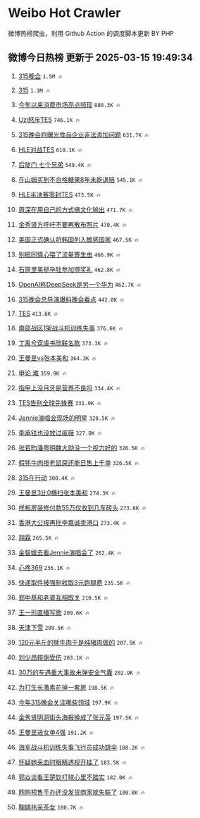 # Weibo Hot Crawler 



微博热榜爬虫，利用 Github Action 的调度脚本更新 BY PHP 


## 微博今日热榜 更新于 2025-03-15 19:49:34 
1. [315晚会](https://s.weibo.com/weibo?q=315%E6%99%9A%E4%BC%9A&t=31&band_rank=1&Refer=top) `1.5M 🔥` 

1. [315](https://s.weibo.com/weibo?q=315&t=31&band_rank=2&Refer=top) `1.3M 🔥` 

1. [今年以来消费市场亮点频现](https://s.weibo.com/weibo?q=%23%E4%BB%8A%E5%B9%B4%E4%BB%A5%E6%9D%A5%E6%B6%88%E8%B4%B9%E5%B8%82%E5%9C%BA%E4%BA%AE%E7%82%B9%E9%A2%91%E7%8E%B0%23&t=31&band_rank=3&Refer=top) `880.3K 🔥` 

1. [Uzi怒斥TES](https://s.weibo.com/weibo?q=%23Uzi%E6%80%92%E6%96%A5TES%23&t=31&band_rank=4&Refer=top) `746.1K 🔥` 

1. [315晚会将曝光食品企业非法添加问题](https://s.weibo.com/weibo?q=%23315%E6%99%9A%E4%BC%9A%E5%B0%86%E6%9B%9D%E5%85%89%E9%A3%9F%E5%93%81%E4%BC%81%E4%B8%9A%E9%9D%9E%E6%B3%95%E6%B7%BB%E5%8A%A0%E9%97%AE%E9%A2%98%23&t=31&band_rank=5&Refer=top) `631.7K 🔥` 

1. [HLE对战TES](https://s.weibo.com/weibo?q=%23HLE%E5%AF%B9%E6%88%98TES%23&t=31&band_rank=6&Refer=top) `610.1K 🔥` 

1. [后陡门 七个兄弟](https://s.weibo.com/weibo?q=%E5%90%8E%E9%99%A1%E9%97%A8%20%E4%B8%83%E4%B8%AA%E5%85%84%E5%BC%9F&t=31&band_rank=7&Refer=top) `549.4K 🔥` 

1. [在山姆买到不合格糖果8年未能退赔](https://s.weibo.com/weibo?q=%23%E5%9C%A8%E5%B1%B1%E5%A7%86%E4%B9%B0%E5%88%B0%E4%B8%8D%E5%90%88%E6%A0%BC%E7%B3%96%E6%9E%9C8%E5%B9%B4%E6%9C%AA%E8%83%BD%E9%80%80%E8%B5%94%23&t=31&band_rank=8&Refer=top) `545.1K 🔥` 

1. [HLE半决赛零封TES](https://s.weibo.com/weibo?q=%23HLE%E5%8D%8A%E5%86%B3%E8%B5%9B%E9%9B%B6%E5%B0%81TES%23&t=31&band_rank=9&Refer=top) `473.5K 🔥` 

1. [周深在用自己的方式搞文化输出](https://s.weibo.com/weibo?q=%23%E5%91%A8%E6%B7%B1%E5%9C%A8%E7%94%A8%E8%87%AA%E5%B7%B1%E7%9A%84%E6%96%B9%E5%BC%8F%E6%90%9E%E6%96%87%E5%8C%96%E8%BE%93%E5%87%BA%23&t=31&band_rank=10&Refer=top) `471.7K 🔥` 

1. [金秀贤方呼吁不要再散布照片](https://s.weibo.com/weibo?q=%23%E9%87%91%E7%A7%80%E8%B4%A4%E6%96%B9%E5%91%BC%E5%90%81%E4%B8%8D%E8%A6%81%E5%86%8D%E6%95%A3%E5%B8%83%E7%85%A7%E7%89%87%23&t=31&band_rank=11&Refer=top) `470.4K 🔥` 

1. [美国正式确认将韩国列入敏感国家](https://s.weibo.com/weibo?q=%23%E7%BE%8E%E5%9B%BD%E6%AD%A3%E5%BC%8F%E7%A1%AE%E8%AE%A4%E5%B0%86%E9%9F%A9%E5%9B%BD%E5%88%97%E5%85%A5%E6%95%8F%E6%84%9F%E5%9B%BD%E5%AE%B6%23&t=31&band_rank=12&Refer=top) `467.5K 🔥` 

1. [别把同情心喂了流量寄生虫](https://s.weibo.com/weibo?q=%23%E5%88%AB%E6%8A%8A%E5%90%8C%E6%83%85%E5%BF%83%E5%96%82%E4%BA%86%E6%B5%81%E9%87%8F%E5%AF%84%E7%94%9F%E8%99%AB%23&t=31&band_rank=13&Refer=top) `466.9K 🔥` 

1. [石原里美挺孕肚参加颁奖礼](https://s.weibo.com/weibo?q=%23%E7%9F%B3%E5%8E%9F%E9%87%8C%E7%BE%8E%E6%8C%BA%E5%AD%95%E8%82%9A%E5%8F%82%E5%8A%A0%E9%A2%81%E5%A5%96%E7%A4%BC%23&t=31&band_rank=14&Refer=top) `462.8K 🔥` 

1. [OpenAI称DeepSeek是另一个华为](https://s.weibo.com/weibo?q=%23OpenAI%E7%A7%B0DeepSeek%E6%98%AF%E5%8F%A6%E4%B8%80%E4%B8%AA%E5%8D%8E%E4%B8%BA%23&t=31&band_rank=15&Refer=top) `462.7K 🔥` 

1. [315晚会总导演爆料晚会看点](https://s.weibo.com/weibo?q=%23315%E6%99%9A%E4%BC%9A%E6%80%BB%E5%AF%BC%E6%BC%94%E7%88%86%E6%96%99%E6%99%9A%E4%BC%9A%E7%9C%8B%E7%82%B9%23&t=31&band_rank=16&Refer=top) `442.0K 🔥` 

1. [TES](https://s.weibo.com/weibo?q=TES&t=31&band_rank=17&Refer=top) `413.6K 🔥` 

1. [南部战区1架战斗机训练失事](https://s.weibo.com/weibo?q=%23%E5%8D%97%E9%83%A8%E6%88%98%E5%8C%BA1%E6%9E%B6%E6%88%98%E6%96%97%E6%9C%BA%E8%AE%AD%E7%BB%83%E5%A4%B1%E4%BA%8B%23&t=31&band_rank=18&Refer=top) `376.6K 🔥` 

1. [丁禹兮穿虞书欣联名款](https://s.weibo.com/weibo?q=%23%E4%B8%81%E7%A6%B9%E5%85%AE%E7%A9%BF%E8%99%9E%E4%B9%A6%E6%AC%A3%E8%81%94%E5%90%8D%E6%AC%BE%23&t=31&band_rank=19&Refer=top) `373.3K 🔥` 

1. [王曼昱vs张本美和](https://s.weibo.com/weibo?q=%23%E7%8E%8B%E6%9B%BC%E6%98%B1vs%E5%BC%A0%E6%9C%AC%E7%BE%8E%E5%92%8C%23&t=31&band_rank=20&Refer=top) `364.3K 🔥` 

1. [申论 难](https://s.weibo.com/weibo?q=%E7%94%B3%E8%AE%BA%20%E9%9A%BE&t=31&band_rank=21&Refer=top) `359.9K 🔥` 

1. [指甲上没月牙是营养不良吗](https://s.weibo.com/weibo?q=%23%E6%8C%87%E7%94%B2%E4%B8%8A%E6%B2%A1%E6%9C%88%E7%89%99%E6%98%AF%E8%90%A5%E5%85%BB%E4%B8%8D%E8%89%AF%E5%90%97%23&t=31&band_rank=22&Refer=top) `334.4K 🔥` 

1. [TES告别全球先锋赛](https://s.weibo.com/weibo?q=%23TES%E5%91%8A%E5%88%AB%E5%85%A8%E7%90%83%E5%85%88%E9%94%8B%E8%B5%9B%23&t=31&band_rank=23&Refer=top) `331.9K 🔥` 

1. [Jennie演唱会现场的明星](https://s.weibo.com/weibo?q=%23Jennie%E6%BC%94%E5%94%B1%E4%BC%9A%E7%8E%B0%E5%9C%BA%E7%9A%84%E6%98%8E%E6%98%9F%23&t=31&band_rank=24&Refer=top) `328.5K 🔥` 

1. [李承铉也没放过戚薇](https://s.weibo.com/weibo?q=%E6%9D%8E%E6%89%BF%E9%93%89%E4%B9%9F%E6%B2%A1%E6%94%BE%E8%BF%87%E6%88%9A%E8%96%87&t=31&band_rank=25&Refer=top) `327.0K 🔥` 

1. [张若昀潘粤明魏大勋没一个视力好的](https://s.weibo.com/weibo?q=%E5%BC%A0%E8%8B%A5%E6%98%80%E6%BD%98%E7%B2%A4%E6%98%8E%E9%AD%8F%E5%A4%A7%E5%8B%8B%E6%B2%A1%E4%B8%80%E4%B8%AA%E8%A7%86%E5%8A%9B%E5%A5%BD%E7%9A%84&t=31&band_rank=26&Refer=top) `326.5K 🔥` 

1. [假牦牛肉掺老鼠屎还能日售上千单](https://s.weibo.com/weibo?q=%23%E5%81%87%E7%89%A6%E7%89%9B%E8%82%89%E6%8E%BA%E8%80%81%E9%BC%A0%E5%B1%8E%E8%BF%98%E8%83%BD%E6%97%A5%E5%94%AE%E4%B8%8A%E5%8D%83%E5%8D%95%23&t=31&band_rank=27&Refer=top) `326.5K 🔥` 

1. [315在行动](https://s.weibo.com/weibo?q=%23315%E5%9C%A8%E8%A1%8C%E5%8A%A8%23&t=31&band_rank=28&Refer=top) `300.4K 🔥` 

1. [王曼昱3比0横扫张本美和](https://s.weibo.com/weibo?q=%23%E7%8E%8B%E6%9B%BC%E6%98%B13%E6%AF%940%E6%A8%AA%E6%89%AB%E5%BC%A0%E6%9C%AC%E7%BE%8E%E5%92%8C%23&t=31&band_rank=29&Refer=top) `274.3K 🔥` 

1. [样板房装修付款55万仅收到几车砖头](https://s.weibo.com/weibo?q=%23%E6%A0%B7%E6%9D%BF%E6%88%BF%E8%A3%85%E4%BF%AE%E4%BB%98%E6%AC%BE55%E4%B8%87%E4%BB%85%E6%94%B6%E5%88%B0%E5%87%A0%E8%BD%A6%E7%A0%96%E5%A4%B4%23&t=31&band_rank=30&Refer=top) `273.6K 🔥` 

1. [香港大公报再批李嘉诚卖港口](https://s.weibo.com/weibo?q=%23%E9%A6%99%E6%B8%AF%E5%A4%A7%E5%85%AC%E6%8A%A5%E5%86%8D%E6%89%B9%E6%9D%8E%E5%98%89%E8%AF%9A%E5%8D%96%E6%B8%AF%E5%8F%A3%23&t=31&band_rank=31&Refer=top) `273.4K 🔥` 

1. [翔霖](https://s.weibo.com/weibo?q=%E7%BF%94%E9%9C%96&t=31&band_rank=32&Refer=top) `265.5K 🔥` 

1. [金智媛去看Jennie演唱会了](https://s.weibo.com/weibo?q=%23%E9%87%91%E6%99%BA%E5%AA%9B%E5%8E%BB%E7%9C%8BJennie%E6%BC%94%E5%94%B1%E4%BC%9A%E4%BA%86%23&t=31&band_rank=33&Refer=top) `262.4K 🔥` 

1. [心疼369](https://s.weibo.com/weibo?q=%E5%BF%83%E7%96%BC369&t=31&band_rank=34&Refer=top) `236.1K 🔥` 

1. [快递取件被强制收取3元跑腿费](https://s.weibo.com/weibo?q=%23%E5%BF%AB%E9%80%92%E5%8F%96%E4%BB%B6%E8%A2%AB%E5%BC%BA%E5%88%B6%E6%94%B6%E5%8F%963%E5%85%83%E8%B7%91%E8%85%BF%E8%B4%B9%23&t=31&band_rank=35&Refer=top) `235.5K 🔥` 

1. [郑中基和老婆互相取关](https://s.weibo.com/weibo?q=%23%E9%83%91%E4%B8%AD%E5%9F%BA%E5%92%8C%E8%80%81%E5%A9%86%E4%BA%92%E7%9B%B8%E5%8F%96%E5%85%B3%23&t=31&band_rank=36&Refer=top) `210.5K 🔥` 

1. [王一珩直播写歌](https://s.weibo.com/weibo?q=%E7%8E%8B%E4%B8%80%E7%8F%A9%E7%9B%B4%E6%92%AD%E5%86%99%E6%AD%8C&t=31&band_rank=37&Refer=top) `209.6K 🔥` 

1. [天津下雪](https://s.weibo.com/weibo?q=%E5%A4%A9%E6%B4%A5%E4%B8%8B%E9%9B%AA&t=31&band_rank=38&Refer=top) `209.5K 🔥` 

1. [120元半斤的牦牛肉干是纯猪肉做的](https://s.weibo.com/weibo?q=%23120%E5%85%83%E5%8D%8A%E6%96%A4%E7%9A%84%E7%89%A6%E7%89%9B%E8%82%89%E5%B9%B2%E6%98%AF%E7%BA%AF%E7%8C%AA%E8%82%89%E5%81%9A%E7%9A%84%23&t=31&band_rank=39&Refer=top) `207.5K 🔥` 

1. [刘少昂摔倒受伤](https://s.weibo.com/weibo?q=%23%E5%88%98%E5%B0%91%E6%98%82%E6%91%94%E5%80%92%E5%8F%97%E4%BC%A4%23&t=31&band_rank=40&Refer=top) `203.1K 🔥` 

1. [30万的车遇重大事故未弹安全气囊](https://s.weibo.com/weibo?q=%2330%E4%B8%87%E7%9A%84%E8%BD%A6%E9%81%87%E9%87%8D%E5%A4%A7%E4%BA%8B%E6%95%85%E6%9C%AA%E5%BC%B9%E5%AE%89%E5%85%A8%E6%B0%94%E5%9B%8A%23&t=31&band_rank=41&Refer=top) `202.9K 🔥` 

1. [为打生长激素花掉一套房](https://s.weibo.com/weibo?q=%23%E4%B8%BA%E6%89%93%E7%94%9F%E9%95%BF%E6%BF%80%E7%B4%A0%E8%8A%B1%E6%8E%89%E4%B8%80%E5%A5%97%E6%88%BF%23&t=31&band_rank=42&Refer=top) `198.5K 🔥` 

1. [今年315晚会关注哪些领域](https://s.weibo.com/weibo?q=%23%E4%BB%8A%E5%B9%B4315%E6%99%9A%E4%BC%9A%E5%85%B3%E6%B3%A8%E5%93%AA%E4%BA%9B%E9%A2%86%E5%9F%9F%23&t=31&band_rank=43&Refer=top) `197.9K 🔥` 

1. [金秀贤明洞街头海报换成了张元英](https://s.weibo.com/weibo?q=%23%E9%87%91%E7%A7%80%E8%B4%A4%E6%98%8E%E6%B4%9E%E8%A1%97%E5%A4%B4%E6%B5%B7%E6%8A%A5%E6%8D%A2%E6%88%90%E4%BA%86%E5%BC%A0%E5%85%83%E8%8B%B1%23&t=31&band_rank=44&Refer=top) `197.5K 🔥` 

1. [王曼昱进女单4强](https://s.weibo.com/weibo?q=%23%E7%8E%8B%E6%9B%BC%E6%98%B1%E8%BF%9B%E5%A5%B3%E5%8D%954%E5%BC%BA%23&t=31&band_rank=45&Refer=top) `191.2K 🔥` 

1. [海军战斗机训练失事飞行员成功跳伞](https://s.weibo.com/weibo?q=%23%E6%B5%B7%E5%86%9B%E6%88%98%E6%96%97%E6%9C%BA%E8%AE%AD%E7%BB%83%E5%A4%B1%E4%BA%8B%E9%A3%9E%E8%A1%8C%E5%91%98%E6%88%90%E5%8A%9F%E8%B7%B3%E4%BC%9E%23&t=31&band_rank=46&Refer=top) `188.2K 🔥` 

1. [怀疑她采血时眼睛透视开挂了](https://s.weibo.com/weibo?q=%E6%80%80%E7%96%91%E5%A5%B9%E9%87%87%E8%A1%80%E6%97%B6%E7%9C%BC%E7%9D%9B%E9%80%8F%E8%A7%86%E5%BC%80%E6%8C%82%E4%BA%86&t=31&band_rank=47&Refer=top) `183.5K 🔥` 

1. [郭焱谈看王楚钦打球心里不踏实](https://s.weibo.com/weibo?q=%23%E9%83%AD%E7%84%B1%E8%B0%88%E7%9C%8B%E7%8E%8B%E6%A5%9A%E9%92%A6%E6%89%93%E7%90%83%E5%BF%83%E9%87%8C%E4%B8%8D%E8%B8%8F%E5%AE%9E%23&t=31&band_rank=48&Refer=top) `182.0K 🔥` 

1. [网购预售手办还没发货商家就失联了](https://s.weibo.com/weibo?q=%23%E7%BD%91%E8%B4%AD%E9%A2%84%E5%94%AE%E6%89%8B%E5%8A%9E%E8%BF%98%E6%B2%A1%E5%8F%91%E8%B4%A7%E5%95%86%E5%AE%B6%E5%B0%B1%E5%A4%B1%E8%81%94%E4%BA%86%23&t=31&band_rank=49&Refer=top) `180.8K 🔥` 

1. [鞠婧祎采茶女](https://s.weibo.com/weibo?q=%23%E9%9E%A0%E5%A9%A7%E7%A5%8E%E9%87%87%E8%8C%B6%E5%A5%B3%23&t=31&band_rank=50&Refer=top) `180.7K 🔥` 

